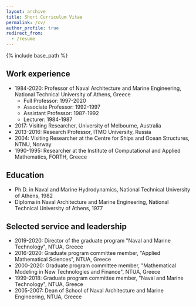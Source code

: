 ```yaml
---
layout: archive
title: Short Curriculum Vitae
permalink: /cv/
author_profile: true
redirect_from:
  - /resume
---
```



{% include base_path %}

## Work experience
* 1984-2020: Professor of Naval Architecture and Marine Engineering, National Technical University of Athens, Greece
  * Full Professor: 1997-2020
  * Associate Professor: 1992-1997
  * Assistant Professor: 1987-1992
  * Lecturer: 1984-1987
* 2017: Visiting Researcher, University of Melbourne, Australia
* 2013-2016: Research Professor, ITMO University, Russia
* 2004: Visiting Researcher at the Centre for Ships and Ocean Structures, NTNU, Norway
* 1990-1995: Researcher at the Institute of Computational and Applied Mathematics, FORTH, Greece

## Education
* Ph.D. in Naval and Marine Hydrodynamics, National Technical University of Athens, 1982
* Diploma in Naval Architecture and Marine Engineering, National Technical University of Athens, 1977

## Selected service and leadership
* 2019-2020: Director of the graduate program &quot;Naval and Marine Technology&quot;, NTUA, Greece 
* 2016-2020: Graduate program committee member, &quot;Applied Mathematical Sciences&quot;, NTUA, Greece 
* 2000-2020: Graduate program committee member, &quot;Mathematical Modeling in New Technologies and Finance&quot;, NTUA, Greece 
* 1999-2018: Graduate program committee member, &quot;Naval and Marine Technology&quot;, NTUA, Greece 
* 2005-2007: Dean of School of Naval Architecture and Marine Engineering, NTUA, Greece
